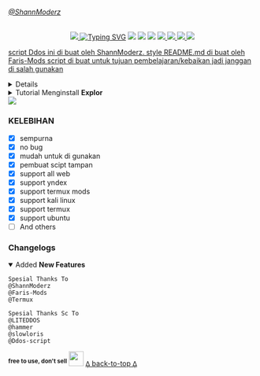 ###### [@ShannModerz](#Shann)
<p align="center">
<a href="https://ibb.co/kJzZTmP"><img src="https://i.ibb.co/FXcp1Hd/vector-illustration-of-semar-ai.png"</a>
<a href="https://git.io/typing-svg"><img src="https://readme-typing-svg.herokuapp.com?font=Orbitron&size=28&duration=3000&pause=1000&color=964B00&width=435&lines=SCRIPT DOSA MULTI DEVICE;CREATED+BY+SHAN+MODERZ" alt="Typing SVG" /></a>
<img src="https://img.shields.io/badge/rating-★★★★☆-brightgreen"/>
<img src="https://badges.frapsoft.com/os/v1/open-source.svg?v=103)](https://github.com/ellerbrock/open-source-badges"/>
<img src="https://gpvc.arturio.dev/dcode-denpa"/>
<a href="https://github.com/dcode-denpa/Semar-BMD"><img src="https://img.shields.io/github/watchers/dcode-denpa/Semar-BMD.svg"</a>
<a href="https://github.com/dcode-denpa/Semar-BMD"><img src="https://img.shields.io/github/stars/dcode-denpa/Semar-BMD.svg"</a>
<a href="https://github.com/dcode-denpa/Semar-BMD"><img src="https://img.shields.io/github/forks/dcode-denpa/Semar-BMD.svg"</a>
<img src="https://raw.githubusercontent.com/andreasbm/readme/master/assets/lines/colored.png"/>

script Ddos ini di buat oleh ShannModerz. style README.md di buat oleh Faris-Mods script di buat untuk tujuan pembelajaran/kebaikan jadi janggan di salah gunakan

<details close="close">
<summary>scipt Ini Dikembangkan Oleh <b>ShannModerz</b></summary>
<a href="http://wa.me/6281235686975"><img src="https://img.shields.io/badge/Whatsapp-30302f?style=flat&logo=whatsapp"></a>
</details><details close="close"><summary>Tutorial Menginstall <b>Explor</b></summary>

- `PILIH PENGINSTALAN`

`you can choose Indonesian or English`
<details close="close">
<summary><i><b>TERMUX</b></i></summary>

***
### 1. Install Aplikasi [Termux](https://f-droid.org/repo/com.termux_118.apk)
> Setelah Install Aplikasi Termux, Silahkan Salin Teks Dibawah, Setelah Disalin Tempel Di Aplikasi Termux.
```
git clone https://github.com/Shannzx10/Explor
cd Explor
chmod +x *
python2 explor.py
```
### 2. Pemakaian
> RUN PADA 3 TAB JIKA MASIH KURANG TAMBAH SAJA TABNYA
### 3. Catatan
> W SARANIN SUBS CENEL W DULU BIAR WORK :S
***
[𐅉 back-to-top 𐅉](#FARIS-MODS)
</details><details close="close"><summary><i><b>KALI-LINUX</b></i></summary>

***
### 1. Install The [KALI-LINUX](https:/kalilinux.org) App
> After Installing The kali-linux Application, Please Copy The Text Below, After Copying Paste In The Termux Application.
```
sudo apt install git
git clone https://github.com/Shannzx10/Explor
cd Dosaa
chmod +x *
python2 explor.py
```
### 2. Scan Barcode
> RUN ON 3 TAB IF NO WORK ADD NEW TAB
### 3. Note
> W SARANIN SUBS CENEL W DULU BIAR WORK :S
***
[𐅉 back-to-top 𐅉](#faris-mods)
</details></details>
<img src="https://raw.githubusercontent.com/andreasbm/readme/master/assets/lines/colored.png"/>

### KELEBIHAN
- [x] sempurna
- [x] no bug
- [x] mudah untuk di gunakan
- [x] pembuat scipt tampan
- [x] support all web
- [x] support yndex
- [x] support termux mods
- [x] support kali linux
- [x] support termux
- [x] support ubuntu
- [ ] And others

### Changelogs
<details open="open"><summary>Added <b>New Features</b></summary>

```
Spesial Thanks To
@ShannModerz 
@Faris-Mods
@Termux

Spesial Thanks Sc To
@LITEDDOS
@hammer
@slowloris
@Ddos-script
```
</details>

<sup><b>free to use, don't sell</b></sup> <img src="https://www.animatedimages.org/data/media/2113/animated-3d-smiley-image-0011.gif" width="30">
[𐅉 back-to-top 𐅉](#faris-mods)
